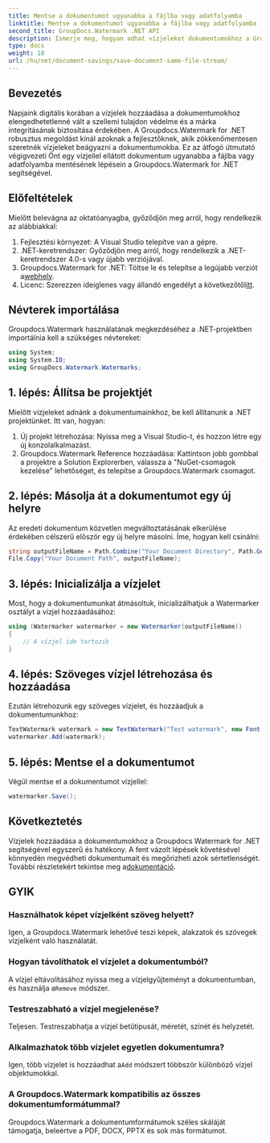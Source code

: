 ```yaml
---
title: Mentse a dokumentumot ugyanabba a fájlba vagy adatfolyamba
linktitle: Mentse a dokumentumot ugyanabba a fájlba vagy adatfolyamba
second_title: GroupDocs.Watermark .NET API
description: Ismerje meg, hogyan adhat vízjeleket dokumentumokhoz a Groupdocs.Watermark for .NET segítségével. Ez az útmutató utasításokat ad a dokumentumok védelmére és integritására.
type: docs
weight: 10
url: /hu/net/document-savings/save-document-same-file-stream/
---
```

## Bevezetés
Napjaink digitális korában a vízjelek hozzáadása a dokumentumokhoz elengedhetetlenné vált a szellemi tulajdon védelme és a márka integritásának biztosítása érdekében. A Groupdocs.Watermark for .NET robusztus megoldást kínál azoknak a fejlesztőknek, akik zökkenőmentesen szeretnék vízjeleket beágyazni a dokumentumokba. Ez az átfogó útmutató végigvezeti Önt egy vízjellel ellátott dokumentum ugyanabba a fájlba vagy adatfolyamba mentésének lépésein a Groupdocs.Watermark for .NET segítségével.
## Előfeltételek
Mielőtt belevágna az oktatóanyagba, győződjön meg arról, hogy rendelkezik az alábbiakkal:
1. Fejlesztési környezet: A Visual Studio telepítve van a gépre.
2. .NET-keretrendszer: Győződjön meg arról, hogy rendelkezik a .NET-keretrendszer 4.0-s vagy újabb verziójával.
3.  Groupdocs.Watermark for .NET: Töltse le és telepítse a legújabb verziót a[webhely](https://releases.groupdocs.com/Watermark/net/).
4.  Licenc: Szerezzen ideiglenes vagy állandó engedélyt a következőtől[itt](https://purchase.groupdocs.com/temporary-license/).
## Névterek importálása
Groupdocs.Watermark használatának megkezdéséhez a .NET-projektben importálnia kell a szükséges névtereket:
```csharp
using System;
using System.IO;
using GroupDocs.Watermark.Watermarks;
```
## 1. lépés: Állítsa be projektjét
Mielőtt vízjeleket adnánk a dokumentumainkhoz, be kell állítanunk a .NET projektünket. Itt van, hogyan:
1. Új projekt létrehozása: Nyissa meg a Visual Studio-t, és hozzon létre egy új konzolalkalmazást.
2. Groupdocs.Watermark Reference hozzáadása: Kattintson jobb gombbal a projektre a Solution Explorerben, válassza a "NuGet-csomagok kezelése" lehetőséget, és telepítse a Groupdocs.Watermark csomagot.
## 2. lépés: Másolja át a dokumentumot egy új helyre
Az eredeti dokumentum közvetlen megváltoztatásának elkerülése érdekében célszerű először egy új helyre másolni. Íme, hogyan kell csinálni:
```csharp
string outputFileName = Path.Combine("Your Document Directory", Path.GetFileName("Your Document Path"));
File.Copy("Your Document Path", outputFileName);
```
## 3. lépés: Inicializálja a vízjelet
Most, hogy a dokumentumunkat átmásoltuk, inicializálhatjuk a Watermarker osztályt a vízjel hozzáadásához:
```csharp
using (Watermarker watermarker = new Watermarker(outputFileName))
{
    // A vízjel ide tartozik
}
```
## 4. lépés: Szöveges vízjel létrehozása és hozzáadása
Ezután létrehozunk egy szöveges vízjelet, és hozzáadjuk a dokumentumunkhoz:
```csharp
TextWatermark watermark = new TextWatermark("Test watermark", new Font("Arial", 12));
watermarker.Add(watermark);
```
## 5. lépés: Mentse el a dokumentumot
Végül mentse el a dokumentumot vízjellel:
```csharp
watermarker.Save();
```
## Következtetés
Vízjelek hozzáadása a dokumentumokhoz a Groupdocs Watermark for .NET segítségével egyszerű és hatékony. A fent vázolt lépések követésével könnyedén megvédheti dokumentumait és megőrizheti azok sértetlenségét. További részletekért tekintse meg a[dokumentáció](https://reference.groupdocs.com/Watermark/net/).
## GYIK
### Használhatok képet vízjelként szöveg helyett?
Igen, a Groupdocs.Watermark lehetővé teszi képek, alakzatok és szövegek vízjelként való használatát.
### Hogyan távolíthatok el vízjelet a dokumentumból?
 A vízjel eltávolításához nyissa meg a vízjelgyűjteményt a dokumentumban, és használja a`Remove` módszer.
### Testreszabható a vízjel megjelenése?
Teljesen. Testreszabhatja a vízjel betűtípusát, méretét, színét és helyzetét.
### Alkalmazhatok több vízjelet egyetlen dokumentumra?
 Igen, több vízjelet is hozzáadhat a`Add` módszert többször különböző vízjel objektumokkal.
### A Groupdocs.Watermark kompatibilis az összes dokumentumformátummal?
Groupdocs.Watermark a dokumentumformátumok széles skáláját támogatja, beleértve a PDF, DOCX, PPTX és sok más formátumot.